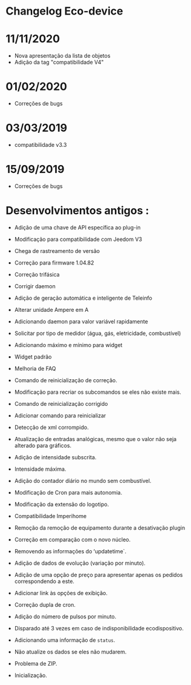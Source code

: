 # Changelog Eco-device

# 11/11/2020

- Nova apresentação da lista de objetos
- Adição da tag "compatibilidade V4"

# 01/02/2020

- Correções de bugs

# 03/03/2019

- compatibilidade v3.3

# 15/09/2019

- Correções de bugs


# Desenvolvimentos antigos :

-   Adição de uma chave de API específica ao plug-in

-   Modificação para compatibilidade com Jeedom V3

-   Chega de rastreamento de versão

-   Correção para firmware 1.04.82

-   Correção trifásica

-   Corrigir daemon

-   Adição de geração automática e inteligente de
    Teleinfo

-   Alterar unidade Ampere em A

-   Adicionando daemon para valor variável rapidamente

-   Solicitar por tipo de medidor (água, gás, eletricidade, combustível)

-   Adicionando máximo e mínimo para widget

-   Widget padrão

-   Melhoria de FAQ

-   Comando de reinicialização de correção.

-   Modificação para recriar os subcomandos se eles
    não existe mais.

-   Comando de reinicialização corrigido

-   Adicionar comando para reinicializar

-   Detecção de xml corrompido.

-   Atualização de entradas analógicas, mesmo que o valor não seja alterado
    para gráficos.

-   Adição de intensidade subscrita.

-   Intensidade máxima.

-   Adição do contador diário no mundo sem combustível.

-   Modificação de Cron para mais autonomia.

-   Modificação da extensão do logotipo.

-   Compatibilidade Imperihome

-   Remoção da remoção de equipamento durante a desativação
    plugin

-   Correção em comparação com o novo núcleo.

-   Removendo as informações do ʻupdatetime`.

-   Adição de dados de evolução (variação por minuto).

-   Adição de uma opção de preço para apresentar apenas os pedidos
    correspondendo a este.

-   Adicionar link às opções de exibição.

-   Correção dupla de cron.

-   Adição do número de pulsos por minuto.

-   Disparado até 3 vezes em caso de indisponibilidade
    ecodispositivo.

-   Adicionando uma informação de `status`.

-   Não atualize os dados se eles não mudarem.

-   Problema de ZIP.

-   Inicialização.
